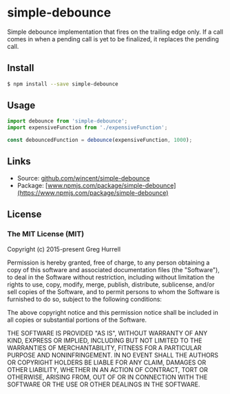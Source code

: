 # simple-debounce

Simple debounce implementation that fires on the trailing edge only. If a call comes in when a pending call is yet to be finalized, it replaces the pending call.

## Install

```sh
$ npm install --save simple-debounce
```

## Usage

```js
import debounce from 'simple-debounce';
import expensiveFunction from './expensiveFunction';

const debouncedFunction = debounce(expensiveFunction, 1000);
```

## Links

- Source: [github.com/wincent/simple-debounce](https://github.com/wincent/simple-debounce)
- Package: [www.npmjs.com/package/simple-debounce](https://www.npmjs.com/package/simple-debounce)

## License

### The MIT License (MIT)

Copyright (c) 2015-present Greg Hurrell

Permission is hereby granted, free of charge, to any person obtaining
a copy of this software and associated documentation files (the
"Software"), to deal in the Software without restriction, including
without limitation the rights to use, copy, modify, merge, publish,
distribute, sublicense, and/or sell copies of the Software, and to
permit persons to whom the Software is furnished to do so, subject to
the following conditions:

The above copyright notice and this permission notice shall be
included in all copies or substantial portions of the Software.

THE SOFTWARE IS PROVIDED "AS IS", WITHOUT WARRANTY OF ANY KIND,
EXPRESS OR IMPLIED, INCLUDING BUT NOT LIMITED TO THE WARRANTIES OF
MERCHANTABILITY, FITNESS FOR A PARTICULAR PURPOSE AND
NONINFRINGEMENT. IN NO EVENT SHALL THE AUTHORS OR COPYRIGHT HOLDERS BE
LIABLE FOR ANY CLAIM, DAMAGES OR OTHER LIABILITY, WHETHER IN AN ACTION
OF CONTRACT, TORT OR OTHERWISE, ARISING FROM, OUT OF OR IN CONNECTION
WITH THE SOFTWARE OR THE USE OR OTHER DEALINGS IN THE SOFTWARE.
